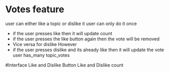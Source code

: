 # Votes feature
user can either like a topic or dislike it
user can only do it once
  - if the user presses like then it will update count
  - if the user presses the like button again then the vote will be removed
  - Vice versa for dislike
  However
  - if the user presses dislike and its already like then it will update the vote
user has_many topic_votes

#Interface
Like and Dislike Button
Like and Dislike count
